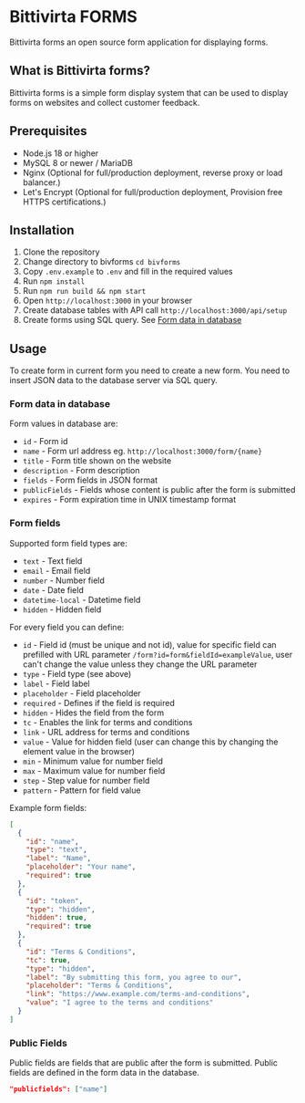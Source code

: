 # Bittivirta FORMS

Bittivirta forms an open source form application for displaying forms.

## What is Bittivirta forms?

Bittivirta forms is a simple form display system that can be used to display forms on websites and collect customer feedback.

## Prerequisites

- Node.js 18 or higher
- MySQL 8 or newer / MariaDB
- Nginx (Optional for full/production deployment, reverse proxy or load balancer.)
- Let's Encrypt (Optional for full/production deployment, Provision free HTTPS certifications.)

## Installation

1. Clone the repository
2. Change directory to bivforms `cd bivforms`
3. Copy `.env.example` to `.env` and fill in the required values
4. Run `npm install`
5. Run `npm run build && npm start`
6. Open `http://localhost:3000` in your browser
7. Create database tables with API call `http://localhost:3000/api/setup`
8. Create forms using SQL query. See [Form data in database](#form-data-in-database)

## Usage

To create form in current form you need to create a new form. You need to insert JSON data to the database server via SQL query.

### Form data in database

Form values in database are:

- `id` - Form id
- `name` - Form url address eg. `http://localhost:3000/form/{name}`
- `title` - Form title shown on the website
- `description` - Form description
- `fields` - Form fields in JSON format
- `publicFields` - Fields whose content is public after the form is submitted
- `expires` - Form expiration time in UNIX timestamp format

### Form fields

Supported form field types are:

- `text` - Text field
- `email` - Email field
- `number` - Number field
- `date` - Date field
- `datetime-local` - Datetime field
- `hidden` - Hidden field

For every field you can define:

- `id` - Field id (must be unique and not id), value for specific field can prefilled with URL parameter `/form?id=form&fieldId=exampleValue`, user can't change the value unless they change the URL parameter
- `type` - Field type (see above)
- `label` - Field label
- `placeholder` - Field placeholder
- `required` - Defines if the field is required
- `hidden` - Hides the field from the form
- `tc` - Enables the link for terms and conditions
- `link` - URL address for terms and conditions
- `value` - Value for hidden field (user can change this by changing the element value in the browser)
- `min` - Minimum value for number field
- `max` - Maximum value for number field
- `step` - Step value for number field
- `pattern` - Pattern for field value

Example form fields:

```json
[
  {
    "id": "name",
    "type": "text",
    "label": "Name",
    "placeholder": "Your name",
    "required": true
  },
  {
    "id": "token",
    "type": "hidden",
    "hidden": true,
    "required": true
  },
  {
    "id": "Terms & Conditions",
    "tc": true,
    "type": "hidden",
    "label": "By submitting this form, you agree to our",
    "placeholder": "Terms & Conditions",
    "link": "https://www.example.com/terms-and-conditions",
    "value": "I agree to the terms and conditions"
  }
]
```

### Public Fields

Public fields are fields that are public after the form is submitted. Public fields are defined in the form data in the database.

```json
"publicfields": ["name"]
```
